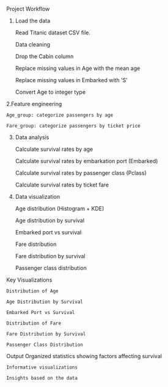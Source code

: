  Project Workflow
 
1. Load the data

    Read Titanic dataset CSV file.
        
    Data cleaning

    Drop the Cabin column

    Replace missing values in Age with the mean age

    Replace missing values in Embarked with 'S'

    Convert Age to integer type

2.Feature engineering

    Age_group: categorize passengers by age

    Fare_group: categorize passengers by ticket price

3. Data analysis

    Calculate survival rates by age

    Calculate survival rates by embarkation port (Embarked)

    Calculate survival rates by passenger class (Pclass)

    Calculate survival rates by ticket fare

4. Data visualization

    Age distribution (Histogram + KDE)

    Age distribution by survival

    Embarked port vs survival
    
    Fare distribution

    Fare distribution by survival

    Passenger class distribution

 Key Visualizations
 
    Distribution of Age

    Age Distribution by Survival

    Embarked Port vs Survival

    Distribution of Fare

    Fare Distribution by Survival

    Passenger Class Distribution

Output
    Organized statistics showing factors affecting survival

    Informative visualizations

    Insights based on the data

